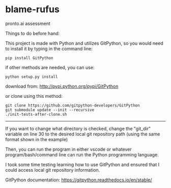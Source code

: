 # blame-rufus
pronto.ai assessment


Things to do before hand:

This project is made with Python and utilizes GitPython, so you would need to install it by typing in the command line:

    pip install GitPython


if other methods are needed, you can use:

    python setup.py install


download from: http://pypi.python.org/pypi/GitPython


or clone using this method:

    git clone https://github.com/gitpython-developers/GitPython
    git submodule update --init --recursive
    ./init-tests-after-clone.sh

----------------------
If you want to change what directory is checked, change the "git_dir" variable on line 30 to the desired local git repository path (using the same format shown in the example)

Then, you can run the program in either vscode or whatever program/bash/command line can run the Python programming language.

I took some time testing learning how to use GitPython and ensured that I could access local git repository information.

GitPython documentation: https://gitpython.readthedocs.io/en/stable/